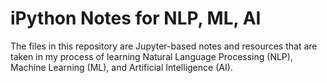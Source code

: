 # iPython Notes for NLP, ML, AI

The files in this repository are Jupyter-based notes and resources that are taken in my process of learning Natural Language Processing (NLP), Machine Learning (ML), and Artificial Intelligence (AI).
